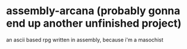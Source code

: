 # assembly-arcana (probably gonna end up another unfinished project)
an ascii based rpg written in assembly, because i'm a masochist 
